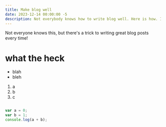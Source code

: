 ```yaml
---
title: Make blog well
date: 2023-12-14 00:00:00 -5
description: Not everybody knows how to write blog well. Here is how. I tell you this works evvery time - you will be so pleased when you seee how good this work for you - ok, here we go!
---
```


Not everyone knows this, but there's a trick to writing great blog posts every time!

# what the heck

- blah
- bleh

1. a
1. b
1. c

```Javascript

var a = 0;
var b = 1;
console.log(a + b);

```
